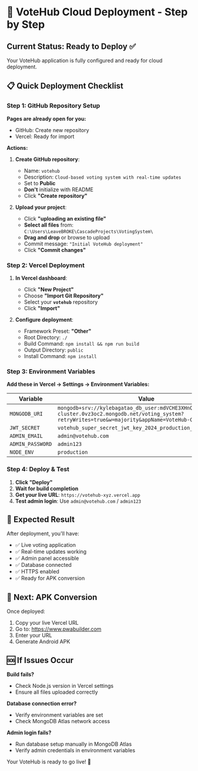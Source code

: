 # 🚀 VoteHub Cloud Deployment - Step by Step

## Current Status: Ready to Deploy ✅

Your VoteHub application is fully configured and ready for cloud deployment.

## 📋 Quick Deployment Checklist

### Step 1: GitHub Repository Setup
**Pages are already open for you:**
- GitHub: Create new repository
- Vercel: Ready for import

**Actions:**
1. **Create GitHub repository**:
   - Name: `votehub`
   - Description: `Cloud-based voting system with real-time updates`
   - Set to **Public**
   - **Don't** initialize with README
   - Click **"Create repository"**

2. **Upload your project**:
   - Click **"uploading an existing file"**
   - **Select all files** from: `C:\Users\LeaveBROKE\CascadeProjects\VotingSystem\`
   - **Drag and drop** or browse to upload
   - Commit message: `"Initial VoteHub deployment"`
   - Click **"Commit changes"**

### Step 2: Vercel Deployment
1. **In Vercel dashboard**:
   - Click **"New Project"**
   - Choose **"Import Git Repository"**
   - Select your **`votehub`** repository
   - Click **"Import"**

2. **Configure deployment**:
   - Framework Preset: **"Other"**
   - Root Directory: `./`
   - Build Command: `npm install && npm run build`
   - Output Directory: `public`
   - Install Command: `npm install`

### Step 3: Environment Variables
**Add these in Vercel → Settings → Environment Variables:**

| Variable | Value |
|----------|-------|
| `MONGODB_URI` | `mongodb+srv://kylebagatao_db_user:mdVCHE3XHnQxQjRB@votehub-cluster.0vz3oc2.mongodb.net/voting_system?retryWrites=true&w=majority&appName=VoteHub-Cluster` |
| `JWT_SECRET` | `votehub_super_secret_jwt_key_2024_production_ready` |
| `ADMIN_EMAIL` | `admin@votehub.com` |
| `ADMIN_PASSWORD` | `admin123` |
| `NODE_ENV` | `production` |

### Step 4: Deploy & Test
1. **Click "Deploy"**
2. **Wait for build completion**
3. **Get your live URL**: `https://votehub-xyz.vercel.app`
4. **Test admin login**: Use `admin@votehub.com` / `admin123`

## 🎯 Expected Result

After deployment, you'll have:
- ✅ Live voting application
- ✅ Real-time updates working
- ✅ Admin panel accessible
- ✅ Database connected
- ✅ HTTPS enabled
- ✅ Ready for APK conversion

## 📱 Next: APK Conversion

Once deployed:
1. Copy your live Vercel URL
2. Go to: https://www.pwabuilder.com
3. Enter your URL
4. Generate Android APK

## 🆘 If Issues Occur

**Build fails?**
- Check Node.js version in Vercel settings
- Ensure all files uploaded correctly

**Database connection error?**
- Verify environment variables are set
- Check MongoDB Atlas network access

**Admin login fails?**
- Run database setup manually in MongoDB Atlas
- Verify admin credentials in environment variables

Your VoteHub is ready to go live! 🎉
